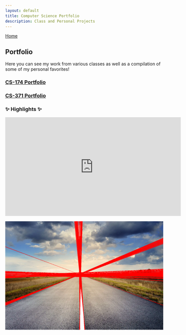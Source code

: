 ```yaml
---
layout: default
title: Computer Science Portfolio
description: Class and Personal Projects
---
```


[Home](https://bentdoug.github.io/index.html)

## Portfolio
Here you can see my work from various classes as well as a compilation of some of my personal favorites!

### [CS-174 Portfolio](https://github.com/bentdoug/bentdoug.github.io/blob/main/portolios/CS174.md)

### [CS-371 Portfolio](https://github.com/bentdoug/bentdoug.github.io/blob/main/portolios/CS375.md)

### ✨ Highlights ✨

   <iframe width="560" height="315"
src="https://www.youtube.com/embed/A0pxY9QsgJE" 
frameborder="0" 
allow="accelerometer; autoplay; encrypted-media; gyroscope; picture-in-picture" 
allowfullscreen></iframe>

[![Processed Road](https://github.com/bentdoug/bentdoug.github.io/blob/main/CS-174%20Portfolio/RoadDetection-Threads/edges.png?raw=true)](https://github.com/bentdoug/bentdoug.github.io/blob/main/portolios/CS375.md)

